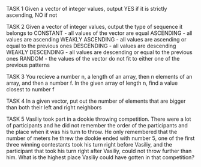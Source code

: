 TASK 1 
Given a vector of integer values, output YES if it is strictly ascending, NO if not

TASK 2
Given a vector of integer values, output the type of sequence it belongs to
CONSTANT - all values of the vector are equal
ASCENDING - all values are ascending
WEAKLY ASCENDING - all values are ascending or equal to the previous ones
DESCENDING - all values are descending
WEAKLY DESCENDING - all values are descending or equal to the previous ones
RANDOM - the values of the vector do not fit to either one of the previous patterns

TASK 3
You recieve a number n, a length of an array, then n elements of an array, and then a number f.
In the given array of length n, find a value closest to number f

TASK 4
In a given vector, put out the number of elements that are bigger than both their left and right neighbors

TASK 5
Vasiliy took part in a dookie throwing competition. There were a lot of participants
and he did not remember the order of the participants and the place when it was his turn to throw.
He only remembered that the number of meters he threw the dookie ended with number 5,
one of the first three winning contestants took his turn right before Vasiliy,
and the participant that took his turn right after Vasiliy, could not throw further than him.
What is the highest place Vasiliy could have gotten in that competition?  